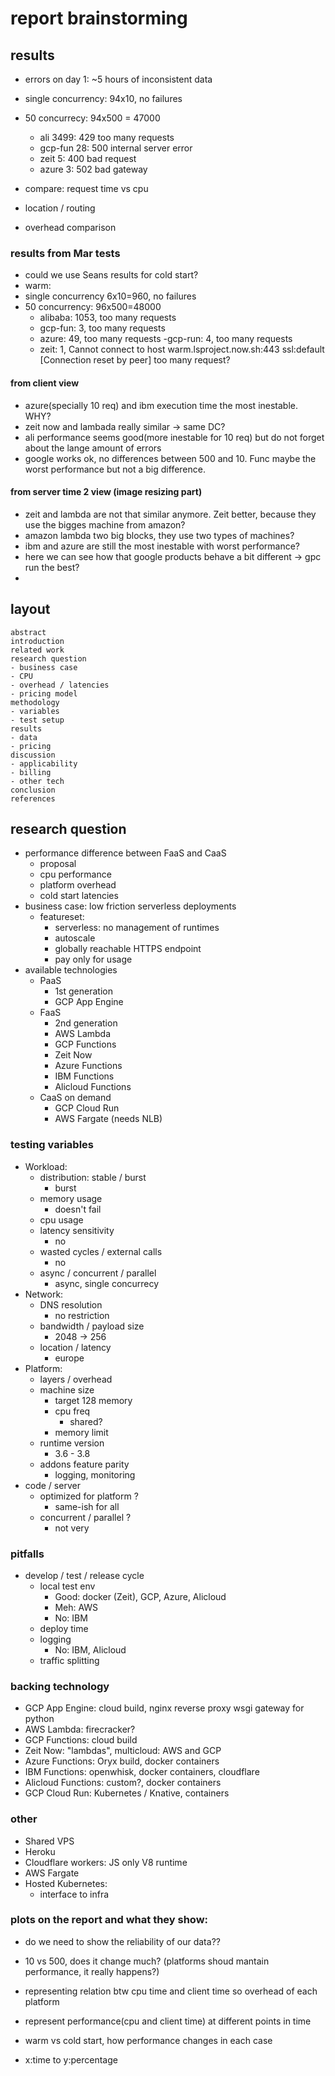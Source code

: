 # report brainstorming

## results

- errors on day 1: ~5 hours of inconsistent data
- single concurrency: 94x10, no failures
- 50 concurrecy: 94x500 = 47000

  - ali 3499: 429 too many requests
  - gcp-fun 28: 500 internal server error
  - zeit 5: 400 bad request
  - azure 3: 502 bad gateway

- compare: request time vs cpu
- location / routing
- overhead comparison

### results from Mar tests
- could we use Seans results for cold start?
- warm:
- single concurrency 6x10=960, no failures
- 50 concurrency:  96x500=48000
    - alibaba: 1053, too many requests
    - gcp-fun: 3, too many requests
    - azure: 49, too many requests
    -gcp-run: 4, too many requests
    - zeit: 1, Cannot connect to host warm.lsproject.now.sh:443 ssl:default [Connection reset by peer] too many request?

#### from client view
  - azure(specially 10 req) and ibm execution time the most inestable. WHY?
  - zeit now and lambada really similar -> same DC?
  - ali performance seems good(more inestable for 10 req) but do not forget about the lange amount of errors
  - google works ok, no differences between 500 and 10. Func maybe the worst performance but not a big difference. 

#### from server time 2 view (image resizing part)
  - zeit and lambda are not that similar anymore. Zeit better, because they use the bigges machine from amazon?
  - amazon lambda two big blocks, they use two types of machines?
  - ibm and azure are still the most inestable  with worst performance?
  - here we can see how that google products behave a bit different -> gpc run the best?
  - 

## layout

```
abstract
introduction
related work
research question
- business case
- CPU
- overhead / latencies
- pricing model
methodology
- variables
- test setup
results
- data
- pricing
discussion
- applicability
- billing
- other tech
conclusion
references
```

## research question

- performance difference between FaaS and CaaS
  - proposal
  - cpu performance
  - platform overhead
  - cold start latencies
- business case: low friction serverless deployments
  - featureset:
    - serverless: no management of runtimes
    - autoscale
    - globally reachable HTTPS endpoint
    - pay only for usage
- available technologies
  - PaaS
    - 1st generation
    - GCP App Engine
  - FaaS
    - 2nd generation
    - AWS Lambda
    - GCP Functions
    - Zeit Now
    - Azure Functions
    - IBM Functions
    - Alicloud Functions
  - CaaS on demand
    - GCP Cloud Run
    - AWS Fargate (needs NLB)

### testing variables

- Workload:
  - distribution: stable / burst
    - burst
  - memory usage
    - doesn't fail
  - cpu usage
  - latency sensitivity
    - no
  - wasted cycles / external calls
    - no
  - async / concurrent / parallel
    - async, single concurrecy
- Network:
  - DNS resolution
    - no restriction
  - bandwidth / payload size
    - 2048 -> 256
  - location / latency
    - europe
- Platform:
  - layers / overhead
  - machine size
    - target 128 memory
    - cpu freq
      - shared?
    - memory limit
  - runtime version
    - 3.6 - 3.8
  - addons feature parity
    - logging, monitoring
- code / server
  - optimized for platform ?
    - same-ish for all
  - concurrent / parallel ?
    - not very

### pitfalls

- develop / test / release cycle
  - local test env
    - Good: docker (Zeit), GCP, Azure, Alicloud
    - Meh: AWS
    - No: IBM
  - deploy time
  - logging
    - No: IBM, Alicloud
  - traffic splitting

### backing technology

- GCP App Engine: cloud build, nginx reverse proxy wsgi gateway for python
- AWS Lambda: firecracker?
- GCP Functions: cloud build
- Zeit Now: "lambdas", multicloud: AWS and GCP
- Azure Functions: Oryx build, docker containers
- IBM Functions: openwhisk, docker containers, cloudflare
- Alicloud Functions: custom?, docker containers
- GCP Cloud Run: Kubernetes / Knative, containers

### other

- Shared VPS
- Heroku
- Cloudflare workers: JS only V8 runtime
- AWS Fargate
- Hosted Kubernetes:
  - interface to infra

  

### plots on the report and what they show:
- do we need to show the reliability of our data??
- 10 vs 500, does it change much? (platforms shoud mantain performance, it really happens?)
- representing relation btw cpu time and client time so overhead of each platform
- represent performance(cpu and client time) at different points in time
- warm vs cold start, how performance changes in each case


- x:time to  y:percentage